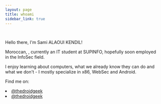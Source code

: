 ```yaml
---
layout: page
title: whoami
sidebar_link: true
---
```


<script type="text/javascript">
  window.onload = function() {
      var ageDifMs = Date.now() - (new Date('1996-08-11')).getTime();
      var ageDate = new Date(ageDifMs);
      document.getElementById("age").innerText = Math.abs(ageDate.getUTCFullYear() - 1970);
  }
</script>
<link rel="stylesheet" href="//maxcdn.bootstrapcdn.com/font-awesome/4.3.0/css/font-awesome.min.css">

<br>
<p>Hello there, I'm Sami ALAOUI KENDIL!</p>
<p>Moroccan, <span id="age"></span>, currently an IT student at SUPINFO, hopefully soon employed in the InfoSec field.</p>
<p>I enjoy learning about computers, what we already know they can do and what we don't - I mostly specialize in x86, WebSec and Android.</p>
<p>Find me on:
  <li>
    <a href="https://github.com/thedroidgeek">
      <i class="fa fa-github"></i> @thedroidgeek
    </a>
  </li>
  <li>
    <a href="https://linkedin.com/in/thedroidgeek">
      <i class="fa fa-linkedin"></i> @thedroidgeek
    </a>
  </li>
</p>
